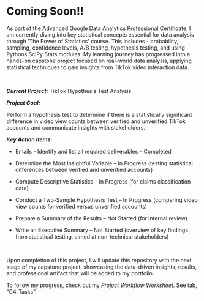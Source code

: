 # Coming Soon!!

As part of the Advanced Google Data Analytics Professional Certificate, I am currently diving into key statistical concepts essential for data analysis through 'The Power of Statistics' course. This includes - probability, sampling, confidence levels, A/B testing, hypothesis testing, and using Pythons SciPy Stats modules.  My learning journey has progressed into a hands-on capstone project focused on real-world data analysis, applying statistical techniques to gain insights from TikTok video interaction data.

<br>

***Current Project:*** TikTok Hypothesis Test Analysis

***Project Goal:***

Perform a hypothesis test to determine if there is a statistically significant difference in video view counts between verified and unverified TikTok accounts and communicate insights with stakeholders.

***Key Action Items:***

* Emails - Identify and list all required deliverables – Completed

* Determine the Most Insightful Variable – In Progress (testing statistical differences between verified and unverified accounts)

* Compute Descriptive Statistics – In Progress (for claims classification data)

* Conduct a Two-Sample Hypothesis Test – In Progress (comparing video view counts for verified versus unverified accounts)

* Prepare a Summary of the Results – Not Started (for internal review)

* Write an Executive Summary – Not Started (overview of key findings from statistical testing, aimed at non-technical stakeholders)

<br>

Upon completion of this project, I will update this repository with the next stage of my capstone project, showcasing the data-driven insights, results, and professional artifact that will be added to my portfolio.

To follow my progress, check out my [*Project Workflow Worksheet*](https://1drv.ms/x/c/7fc1e21a85c52ea2/IQNiqQp9pzOyT6zVobKqBKDHAcpPicaKagxmED5eZVk244A?em=2&wdAllowInteractivity=False&ActiveCell='Welcome'!A1&wdHideGridlines=True&wdHideHeaders=True&wdDownloadButton=True&wdInConfigurator=True&wdInConfigurator=True).  See tab, "C4_Tasks".
